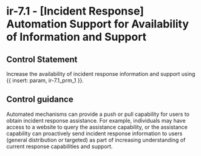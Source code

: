# ir-7.1 - \[Incident Response\] Automation Support for Availability of Information and Support

## Control Statement

Increase the availability of incident response information and support using {{ insert: param, ir-7.1_prm_1 }}.

## Control guidance

Automated mechanisms can provide a push or pull capability for users to obtain incident response assistance. For example, individuals may have access to a website to query the assistance capability, or the assistance capability can proactively send incident response information to users (general distribution or targeted) as part of increasing understanding of current response capabilities and support.
